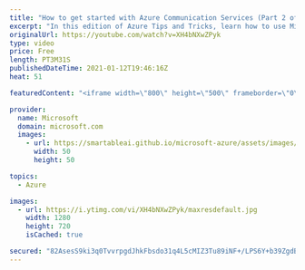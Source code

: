 ```yaml
---
title: "How to get started with Azure Communication Services (Part 2 of 2) | Azure Tips and Tricks"
excerpt: "In this edition of Azure Tips and Tricks, learn how to use Microsoft Azure Communication Services for SMS and how to send SMS messages.   For more tips and tricks, visit: https://aka.ms/azuretipsandtricks  Get started with 12 months of free services and $200 USD in credit. Create your free account today"
originalUrl: https://youtube.com/watch?v=XH4bNXwZPyk
type: video
price: Free
length: PT3M31S
publishedDateTime: 2021-01-12T19:46:16Z
heat: 51

featuredContent: "<iframe width=\"800\" height=\"500\" frameborder=\"0\" src=\"https://www.youtube.com/embed/XH4bNXwZPyk\" allow=\"accelerometer; autoplay; encrypted-media; gyroscope; picture-in-picture\" allowfullscreen></iframe>"

provider:
  name: Microsoft
  domain: microsoft.com
  images:
    - url: https://smartableai.github.io/microsoft-azure/assets/images/organizations/microsoft.com-50x50.jpg
      width: 50
      height: 50

topics:
  - Azure

images:
  - url: https://i.ytimg.com/vi/XH4bNXwZPyk/maxresdefault.jpg
    width: 1280
    height: 720
    isCached: true

secured: "82AsesS9ki3q0TvvrpgdJhkFbsdo31q4L5cMIZ3Tu89iNF+/LPS6Y+b39ZgdBSaIkM+dBhvnPrvXBWlX2XCSjQG7UW+bji9EOciVYug2S2KTv7O453WWnvVEgNNiQmG8tQn17Cz2npX8PyaYBxZVr7G1YquQfA3wp65vyThYuMDDzvDxtvtFclU5nCd8vAX8IYvjtW2zaJ4FQnZbPuU50UwOJY3OtTNWw/uMqqLhsDE48DqAAxnSriBau8qN56dDUe4BZoiQ2vU6NeDBYZnRRTwn3m3U0T1FVFrcYFZLC1ONP83/+F4g3IcyEC9ERr7HseA3i1w52HTdqQqBADX0FwlU9YlWuYZ2ViVtYIuP7rr65GlOkG+X9Tqc28jGw3AUiCszuhob2GWd7pLDb3qcUyJDT8CX5Zie54r5yteK47c=;JgJ/akQefIrRvBq387PRiA=="
---
```


